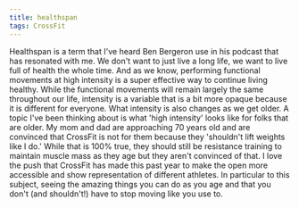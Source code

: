 ```yaml
---
title: healthspan
tags: CrossFit
---
```


Healthspan is a term that I've heard Ben Bergeron use in his podcast that has resonated with me. We don't want to just live a long life, we want to live full of health the whole time. And as we know, performing functional movements at high intensity is a super effective way to continue living healthy. While the functional movements will remain largely the same throughout our life, intensity is a variable that is a bit more opaque because it is different for everyone. What intensity is also changes as we get older. A topic I've been thinking about is what 'high intensity' looks like for folks that are older. My mom and dad are approaching 70 years old and are convinced that CrossFit is not for them because they 'shouldn't lift weights like I do.' While that is 100% true, they should still be resistance training to maintain muscle mass as they age but they aren't convinced of that. I love the push that CrossFit has made this past year to make the open more accessible and show representation of different athletes. In particular to this subject, seeing the amazing things you can do as you age and that you don't (and shouldn't!) have to stop moving like you use to. 
